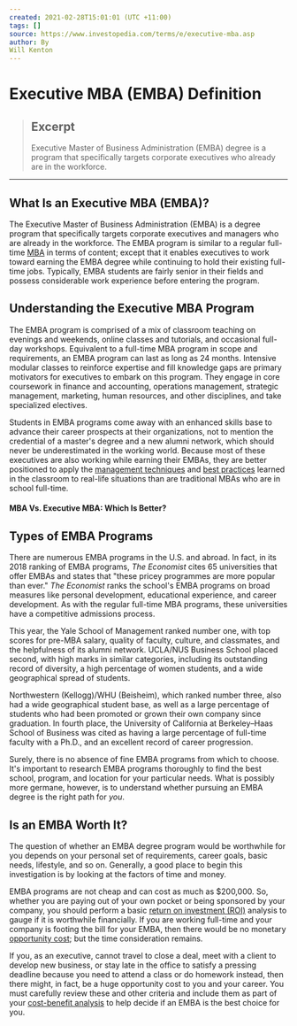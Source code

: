 ```yaml
---
created: 2021-02-28T15:01:01 (UTC +11:00)
tags: []
source: https://www.investopedia.com/terms/e/executive-mba.asp
author: By
Will Kenton
---
```


# Executive MBA (EMBA) Definition

> ## Excerpt
> Executive Master of Business Administration (EMBA) degree is a program that specifically targets corporate executives who already are in the workforce.

---
## What Is an Executive MBA (EMBA)?

The Executive Master of Business Administration (EMBA) is a degree program that specifically targets corporate executives and managers who are already in the workforce. The EMBA program is similar to a regular full-time [MBA](https://www.investopedia.com/terms/m/mba.asp) in terms of content; except that it enables executives to work toward earning the EMBA degree while continuing to hold their existing full-time jobs. Typically, EMBA students are fairly senior in their fields and possess considerable work experience before entering the program.

## Understanding the Executive MBA Program

The EMBA program is comprised of a mix of classroom teaching on evenings and weekends, online classes and tutorials, and occasional full-day workshops. Equivalent to a full-time MBA program in scope and requirements, an EMBA program can last as long as 24 months. Intensive modular classes to reinforce expertise and fill knowledge gaps are primary motivators for executives to embark on this program. They engage in core coursework in finance and accounting, operations management, strategic management, marketing, human resources, and other disciplines, and take specialized electives.

Students in EMBA programs come away with an enhanced skills base to advance their career prospects at their organizations, not to mention the credential of a master's degree and a new alumni network, which should never be underestimated in the working world. Because most of these executives are also working while earning their EMBAs, they are better positioned to apply the [management techniques](https://www.investopedia.com/terms/s/strategic-management.asp) and [best practices](https://www.investopedia.com/terms/b/best_practices.asp) learned in the classroom to real-life situations than are traditional MBAs who are in school full-time.

#### MBA Vs. Executive MBA: Which Is Better?

## Types of EMBA Programs

There are numerous EMBA programs in the U.S. and abroad. In fact, in its 2018 ranking of EMBA programs, _The Economist_ cites 65 universities that offer EMBAs and states that "these pricey programmes are more popular than ever." _The Economist_ ranks the school's EMBA programs on broad measures like personal development, educational experience, and career development. As with the regular full-time MBA programs, these universities have a competitive admissions process.

This year, the Yale School of Management ranked number one, with top scores for pre-MBA salary, quality of faculty, culture, and classmates, and the helpfulness of its alumni network. UCLA/NUS Business School placed second, with high marks in similar categories, including its outstanding record of diversity, a high percentage of women students, and a wide geographical spread of students.

Northwestern (Kellogg)/WHU (Beisheim), which ranked number three, also had a wide geographical student base, as well as a large percentage of students who had been promoted or grown their own company since graduation. In fourth place, the University of California at Berkeley–Haas School of Business was cited as having a large percentage of full-time faculty with a Ph.D., and an excellent record of career progression.

Surely, there is no absence of fine EMBA programs from which to choose. It's important to research EMBA programs thoroughly to find the best school, program, and location for your particular needs. What is possibly more germane, however, is to understand whether pursuing an EMBA degree is the right path for _you_.

## Is an EMBA Worth It?

The question of whether an EMBA degree program would be worthwhile for you depends on your personal set of requirements, career goals, basic needs, lifestyle, and so on. Generally, a good place to begin this investigation is by looking at the factors of time and money.

EMBA programs are not cheap and can cost as much as $200,000. So, whether you are paying out of your own pocket or being sponsored by your company, you should perform a basic [return on investment (ROI)](https://www.investopedia.com/terms/r/returnoninvestment.asp) analysis to gauge if it is worthwhile financially. If you are working full-time and your company is footing the bill for your EMBA, then there would be no monetary [opportunity cost](https://www.investopedia.com/terms/o/opportunitycost.asp); but the time consideration remains.

If you, as an executive, cannot travel to close a deal, meet with a client to develop new business, or stay late in the office to satisfy a pressing deadline because you need to attend a class or do homework instead, then there might, in fact, be a huge opportunity cost to you and your career. You must carefully review these and other criteria and include them as part of your [cost-benefit analysis](https://www.investopedia.com/terms/c/cost-benefitanalysis.asp) to help decide if an EMBA is the best choice for you.
